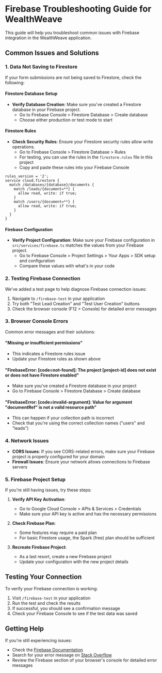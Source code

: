 # Firebase Troubleshooting Guide for WealthWeave

This guide will help you troubleshoot common issues with Firebase integration in the WealthWeave application.

## Common Issues and Solutions

### 1. Data Not Saving to Firestore

If your form submissions are not being saved to Firestore, check the following:

#### Firestore Database Setup
- **Verify Database Creation**: Make sure you've created a Firestore database in your Firebase project.
  - Go to Firebase Console > Firestore Database > Create database
  - Choose either production or test mode to start

#### Firestore Rules
- **Check Security Rules**: Ensure your Firestore security rules allow write operations.
  - Go to Firebase Console > Firestore Database > Rules
  - For testing, you can use the rules in the `firestore.rules` file in this project
  - Copy and paste these rules into your Firebase Console

```
rules_version = '2';
service cloud.firestore {
  match /databases/{database}/documents {
    match /leads/{document=**} {
      allow read, write: if true;
    }
    match /users/{document=**} {
      allow read, write: if true;
    }
  }
}
```

#### Firebase Configuration
- **Verify Project Configuration**: Make sure your Firebase configuration in `src/services/firebase.ts` matches the values from your Firebase project.
  - Go to Firebase Console > Project Settings > Your Apps > SDK setup and configuration
  - Compare these values with what's in your code

### 2. Testing Firebase Connection

We've added a test page to help diagnose Firebase connection issues:

1. Navigate to `/firebase-test` in your application
2. Try both "Test Lead Creation" and "Test User Creation" buttons
3. Check the browser console (F12 > Console) for detailed error messages

### 3. Browser Console Errors

Common error messages and their solutions:

#### "Missing or insufficient permissions"
- This indicates a Firestore rules issue
- Update your Firestore rules as shown above

#### "FirebaseError: [code=not-found]: The project [project-id] does not exist or does not have Firestore enabled"
- Make sure you've created a Firestore database in your project
- Go to Firebase Console > Firestore Database > Create database

#### "FirebaseError: [code=invalid-argument]: Value for argument "documentRef" is not a valid resource path"
- This can happen if your collection path is incorrect
- Check that you're using the correct collection names ("users" and "leads")

### 4. Network Issues

- **CORS Issues**: If you see CORS-related errors, make sure your Firebase project is properly configured for your domain
- **Firewall Issues**: Ensure your network allows connections to Firebase servers

### 5. Firebase Project Setup

If you're still having issues, try these steps:

1. **Verify API Key Activation**: 
   - Go to Google Cloud Console > APIs & Services > Credentials
   - Make sure your API key is active and has the necessary permissions

2. **Check Firebase Plan**: 
   - Some features may require a paid plan
   - For basic Firestore usage, the Spark (free) plan should be sufficient

3. **Recreate Firebase Project**:
   - As a last resort, create a new Firebase project
   - Update your configuration with the new project details

## Testing Your Connection

To verify your Firebase connection is working:

1. Visit `/firebase-test` in your application
2. Run the test and check the results
3. If successful, you should see a confirmation message
4. Check your Firebase Console to see if the test data was saved

## Getting Help

If you're still experiencing issues:
- Check the [Firebase Documentation](https://firebase.google.com/docs)
- Search for your error message on [Stack Overflow](https://stackoverflow.com/questions/tagged/firebase)
- Review the Firebase section of your browser's console for detailed error messages 